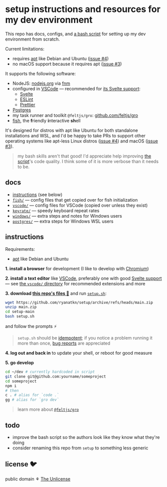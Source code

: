# setup instructions and resources for my dev environment

This repo has docs, configs, and [a bash script](setup.sh)
for setting up my dev environment from scratch.

Current limitations:

- requires [apt](<https://wikipedia.org/wiki/APT_(software)>)
  like Debian and Ubuntu ([issue #4](https://github.com/ryanatkn/setup/issues/4))
- no macOS support because it requires apt ([issue #3](https://github.com/ryanatkn/setup/issues/3))

It supports the following software:

- NodeJS: [nodejs.org](https://nodejs.org/) via [fnm](https://github.com/Schniz/fnm)
- configured in [VSCode](https://code.visualstudio.com/) — recommended for
  [its Svelte support](https://github.com/sveltejs/language-tools):
  - [Svelte](https://svelte.dev/)
  - [ESLint](https://eslint.org/)
  - [Prettier](https://prettier.io/)
- [Postgres](https://www.postgresql.org/)
- my task runner and toolkit `@feltjs/gro`: [github.com/feltjs/gro](https://github.com/feltjs/gro)
- [fish](https://fishshell.com/), the **f**riendly **i**nteractive **sh**ell

It's designed for distros with apt like Ubuntu for both standalone installations and WSL,
and I'd be happy to take PRs to support other operating systems
like apt-less Linux distros ([issue #4](https://github.com/ryanatkn/setup/issues/4))
and macOS ([issue #3](https://github.com/ryanatkn/setup/issues/3)).

> my bash skills aren't that good! I'd appreciate help improving
> [the script](setup.sh)'s code quality. I think some of it is more verbose than it needs to be.

## docs

- [instructions](#instructions) (see below)
- [`fish/`](fish) — config files that get copied over for fish initialization
- [`vscode/`](vscode) — config files for VSCode (copied over unless they exist)
- [`keyrate/`](keyrate) — speedy keyboard repeat rates
- [`windows/`](windows) — extra steps and notes for Windows users
- [`postgres/`](postgres) — extra steps for Windows WSL users

## instructions

Requirements:

- [apt](<https://wikipedia.org/wiki/APT_(software)>) like Debian and Ubuntu

**1. install a browser** for development
(I like to develop with [Chromium](https://www.chromium.org/Home))

**2. install a text editor** like [VSCode](https://code.visualstudio.com/),
preferably one with good [Svelte support](https://github.com/sveltejs/language-tools) —
see [the `vscode/` directory](vscode) for recommended extensions and more

**3. download [this repo's files 📁](https://github.com/ryanatkn/setup/archive/refs/heads/main.zip)**
and run [`setup.sh`](setup.sh):

```bash
wget https://github.com/ryanatkn/setup/archive/refs/heads/main.zip
unzip main.zip
cd setup-main
bash setup.sh
```

and follow the prompts ⚡

> `setup.sh` should be [idempotent](https://wikipedia.org/wiki/Idempotence#Computer_science_meaning);
> if you notice a problem running it more than once,
> [bug reports](https://github.com/ryanatkn/setup/issues) are appreciated

**4. log out and back in** to update your shell, or reboot for good measure

**5. go develop**

```bash
cd ~/dev # currently hardcoded in script
git clone git@github.com:yourname/someproject
cd someproject
npm i
# then
c . # alias for `code .`
gg # alias for `gro dev`
```

> learn more about [`@feltjs/gro`](https://github.com/feltjs/gro)

## todo

- improve the bash script so the authors look like they know what they're doing
- consider renaming this repo from `setup` to something less generic

## license 🐦

public domain ⚘ [The Unlicense](license)
